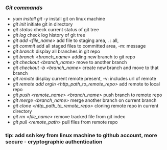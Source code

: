 ### *Git commands*

- *yum install git -y*      install git on linux machine
- *git init*                initiate git in directory
- *git status*              check current status of git tree
- *git log*                 check log history of git tree
- *git add <file_name>*     add file to staging area, . : all, 
- *git commit*              add all staged files to committed area, -m: message
- *git branch*              display all branches in git repo
- *git branch <branch_name>* adding new branch to git repo
- *git checkout <branch_name>* move to another branch
- *git checkout -b <branch_name>* create new branch and move to that branch
- *git remote*              display current remote present, -v: includes url of remote
- *git remote add orgin <http_path_to_remote_repo>* add remote to local repo
- *git push <remote_name> <branch_name>* push branch to remote repo
- *git merge <branch_name>* merge another branch on current branch
- *git clone <http_path_to_remote_repo>* cloning remote repo in current directory
- *git rm <file_name>* remove tracked file from git index
- *git pull <remote_path>* pull files from remote repo


### tip: add ssh key from linux machine to github account, more secure - cryptographic authentication
